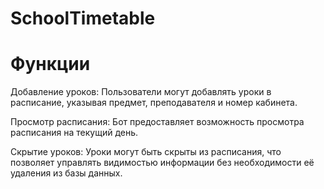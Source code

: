 ﻿# SchoolTimetable
# Функции
Добавление уроков: Пользователи могут добавлять уроки в расписание, указывая предмет, преподавателя и номер кабинета.

Просмотр расписания: Бот предоставляет возможность просмотра расписания на текущий день.

Скрытие уроков: Уроки могут быть скрыты из расписания, что позволяет управлять видимостью информации без необходимости её удаления из базы данных.
